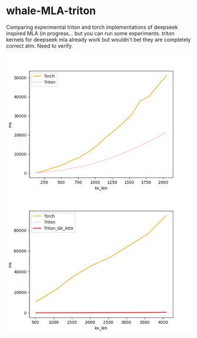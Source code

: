 # whale-MLA-triton

Comparing experimental triton and torch implementations of deepseek inspired MLA (in progress... but you can run some experiments. triton kernels for deepseek mla already work but wouldn't bet they are completely correct atm. Need to verify.

<img src="img/ms-kv.png" alt="form">
<img src="img/ms-kv2.png" alt="form2">


